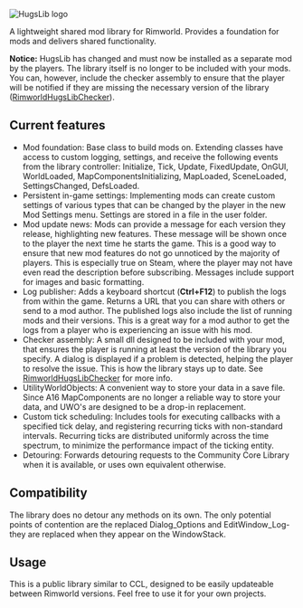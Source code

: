 ![HugsLib logo](http://i.imgur.com/1d35OiC.png)

A lightweight shared mod library for Rimworld. Provides a foundation for mods and delivers shared functionality.

**Notice:** HugsLib has changed and must now be installed as a separate mod by the players. The library itself is no longer to be included with your mods. You can, however, include the checker assembly to ensure that the player will be notified if they are missing the necessary version of the library ([RimworldHugsLibChecker](https://github.com/UnlimitedHugs/RimworldHugsLibChecker)).

## Current features
- Mod foundation: Base class to build mods on. Extending classes have access to custom logging, settings, and receive the following events from the library controller: Initialize, Tick, Update, FixedUpdate, OnGUI, WorldLoaded, MapComponentsInitializing, MapLoaded, SceneLoaded, SettingsChanged, DefsLoaded.
- Persistent in-game settings: Implementing mods can create custom settings of various types that can be changed by the player in the new Mod Settings menu. Settings are stored in a file in the user folder.
- Mod update news: Mods can provide a message for each version they release, highlighting new features. These message will be shown once to the player the next time he starts the game. This is a good way to ensure that new mod features do not go unnoticed by the majority of players. This is especially true on Steam, where the player may not have even read the description before subscribing. Messages include support for images and basic formatting.
- Log publisher: Adds a keyboard shortcut (**Ctrl+F12**) to publish the logs from within the game. Returns a URL that you can share with others or send to a mod author. The published logs also include the list of running mods and their versions. This is a great way for a mod author to get the logs from a player who is experiencing an issue with his mod.
- Checker assembly: A small dll designed to be included with your mod, that ensures the player is running at least the version of the library you specify. A dialog is displayed if a problem is detected, helping the player to resolve the issue. This is how the library stays up to date. See [RimworldHugsLibChecker](https://github.com/UnlimitedHugs/RimworldHugsLibChecker) for more info.
- UtilityWorldObjects: A convenient way to store your data in a save file. Since A16 MapComponents are no longer a reliable way to store your data, and UWO's are designed to be a drop-in replacement.
- Custom tick scheduling: Includes tools for executing callbacks with a specified tick delay, and registering recurring ticks with non-standard intervals. Recurring ticks are distributed uniformly across the time spectrum, to minimize the performance impact of the ticking entity.
- Detouring: Forwards detouring requests to the Community Core Library when it is available, or uses own equivalent otherwise.

## Compatibility
The library does no detour any methods on its own. The only potential points of contention are the replaced Dialog_Options and EditWindow_Log- they are replaced when they appear on the WindowStack.

## Usage
This is a public library similar to CCL, designed to be easily updateable between Rimworld versions. Feel free to use it for your own projects.